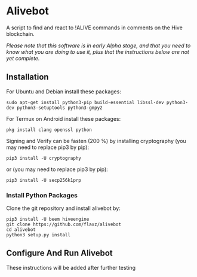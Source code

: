 # Alivebot

A script to find and react to !ALIVE commands in comments on the Hive blockchain.

*Please note that this software is in early Alpha stage, and that you need to know what you are doing to use it, plus that the instructions below are not yet complete.*

## Installation 

For Ubuntu and Debian install these packages:
```
sudo apt-get install python3-pip build-essential libssl-dev python3-dev python3-setuptools python3-gmpy2
```

For Termux on Android install these packages:
```
pkg install clang openssl python
```

Signing and Verify can be fasten (200 %) by installing cryptography (you may need to replace pip3 by pip):
```
pip3 install -U cryptography
```

or (you may need to replace pip3 by pip):
```
pip3 install -U secp256k1prp
```

### Install Python Packages

Clone the git repository and install alivebot by:
```
pip3 install -U beem hiveengine
git clone https://github.com/flaxz/alivebot
cd alivebot
python3 setup.py install
```

## Configure And Run Alivebot

These instructions will be added after further testing